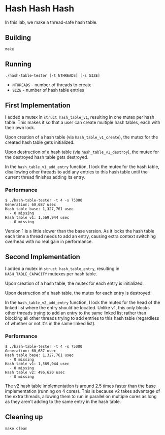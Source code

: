 # Hash Hash Hash

In this lab, we make a thread-safe hash table.

## Building
```shell
make
```

## Running
```shell
./hash-table-tester [-t NTHREADS] [-s SIZE]
```
- `NTHREADS` - number of threads to create
- `SIZE` - number of hash table entries

## First Implementation
I added a mutex in `struct hash_table_v1`, resulting in one mutex per hash table.
This makes it so that a user can create multiple hash tables, each with their own lock.

Upon creation of a hash table (via `hash_table_v1_create`), the mutex for
the created hash table gets initialized.

Upon destruction of a hash table (via `hash_table_v1_destroy`), the mutex for
the destroyed hash table gets destroyed.

In the `hash_table_v1_add_entry` function, I lock the mutex for the hash table,
disallowing other threads to add any entries to this hash table until the
current thread finishes adding its entry.

### Performance
```shell
$ ./hash-table-tester -t 4 -s 75000
Generation: 60,687 usec
Hash table base: 1,327,761 usec
  - 0 missing
Hash table v1: 1,569,944 usec
  - 0 missing
```
Version 1 is a little slower than the base version. As it locks the hash table
each time a thread needs to add an entry, causing extra context switching
overhead with no real gain in performance.

## Second Implementation
I added a mutex in `struct hash_table_entry`, resulting in `HASH_TABLE_CAPACITY`
mutexes per hash table.

Upon creation of a hash table, the mutex for each entry is initialized.

Upon destruction of a hash table, the mutex for each entry is destroyed.

In the `hash_table_v2_add_entry` function, I lock the mutex for the head of the
linked list where the entry should be located. Unlike v1, this only blocks other
threads trying to add an entry to the same linked list rather than blocking all
other threads trying to add entries to this hash table (regardless of whether
or not it's in the same linked list).

### Performance
```shell
$ ./hash-table-tester -t 4 -s 75000
Generation: 60,687 usec
Hash table base: 1,327,761 usec
  - 0 missing
Hash table v1: 1,569,944 usec
  - 0 missing
Hash table v2: 496,620 usec
  - 0 missing
```

The v2 hash table implementation is around 2.5 times faster than the base
implementation (running on 4 cores). This is because v2 takes advantage of
the extra threads, allowing them to run in parallel on multiple cores as
long as they aren't adding to the same entry in the hash table.

## Cleaning up
```shell
make clean
```
